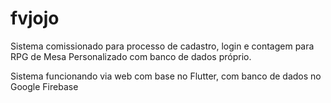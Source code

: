 # fvjojo
Sistema comissionado para processo de cadastro, login e contagem para RPG de Mesa Personalizado com banco de dados próprio.

Sistema funcionando via web com base no Flutter, com banco de dados no Google Firebase
